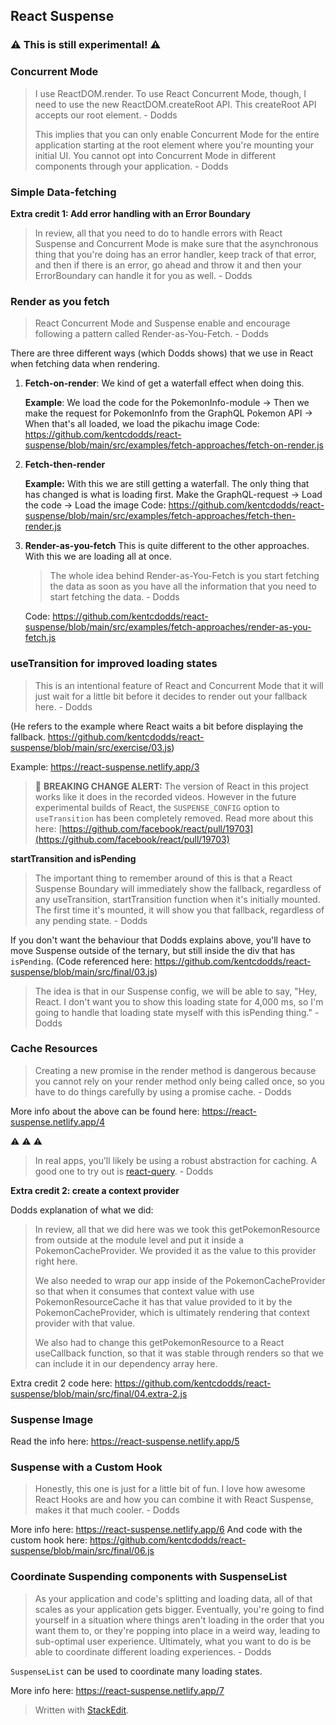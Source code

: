 ## React Suspense

### ⚠ This is still experimental! ⚠ 

### Concurrent Mode

> I use ReactDOM.render. To use React Concurrent Mode, though, I need to use the new ReactDOM.createRoot API. This createRoot API accepts our root element. - Dodds
> 
> This implies that you can only enable Concurrent Mode for the entire application starting at the root element where you're mounting your initial UI. You cannot opt into Concurrent Mode in different components through your application. - Dodds

### Simple Data-fetching

**Extra credit 1: Add error handling with an Error Boundary**
>In review, all that you need to do to handle errors with React Suspense and Concurrent Mode is make sure that the asynchronous thing that you're doing has an error handler, keep track of that error, and then if there is an error, go ahead and throw it and then your ErrorBoundary can handle it for you as well. - Dodds

### Render as you fetch

>React Concurrent Mode and Suspense enable and encourage following a pattern called Render-as-You-Fetch. - Dodds

There are three different ways (which Dodds shows) that we use in React when fetching data when rendering.

1. **Fetch-on-render**: We kind of get a waterfall effect when doing this. 

	**Example**:
	We load the code for the PokemonInfo-module -> Then we make the request for PokemonInfo from the GraphQL Pokemon API -> When that's all loaded, we load the pikachu image
	Code: https://github.com/kentcdodds/react-suspense/blob/main/src/examples/fetch-approaches/fetch-on-render.js
	
2. **Fetch-then-render**

	**Example:** 
With this we are still getting a waterfall. The only thing that has changed is what is loading first.
Make the GraphQL-request -> Load the code -> Load the image
	Code: https://github.com/kentcdodds/react-suspense/blob/main/src/examples/fetch-approaches/fetch-then-render.js

3. **Render-as-you-fetch**
This is quite different to the other approaches. With this we are loading all at once.
	> The whole idea behind Render-as-You-Fetch is you start fetching the data as soon as you have all the information that you need to start fetching the data. - Dodds

	Code: https://github.com/kentcdodds/react-suspense/blob/main/src/examples/fetch-approaches/render-as-you-fetch.js


### useTransition for improved loading states

>This is an intentional feature of React and Concurrent Mode that it will just wait for a little bit before it decides to render out your fallback here. - Dodds
>
(He refers to the example where React waits a bit before displaying the fallback. https://github.com/kentcdodds/react-suspense/blob/main/src/exercise/03.js)

Example: https://react-suspense.netlify.app/3

>📣 **BREAKING CHANGE ALERT:** The version of React in this project works like it does in the recorded videos. However in the future experimental builds of React, the `SUSPENSE_CONFIG` option to `useTransition` has been completely removed. Read more about this here: [https://github.com/facebook/react/pull/19703](https://github.com/facebook/react/pull/19703)

**startTransition and isPending**

>The important thing to remember around of this is that a React Suspense Boundary will immediately show the fallback, regardless of any useTransition, startTransition function when it's initially mounted. The first time it's mounted, it will show you that fallback, regardless of any pending state. - Dodds

If you don't want the behaviour that Dodds explains above, you'll have to move Suspense outside of the ternary, but still inside the div that has `isPending`.  (Code referenced here: https://github.com/kentcdodds/react-suspense/blob/main/src/final/03.js)

> The idea is that in our Suspense config, we will be able to say, "Hey, React. I don't want you to show this loading state for 4,000 ms, so I'm going to handle that loading state myself with this isPending thing." - Dodds

### Cache Resources

> Creating a new promise in the render method is dangerous because you cannot rely on your render method only being called once, so you have to do things carefully by using a promise cache. - Dodds

More info about the above can be found here: https://react-suspense.netlify.app/4

⚠ ⚠ ⚠ 
>In real apps, you’ll likely be using a robust abstraction for caching. A good one to try out is [react-query](https://github.com/tannerlinsley/react-query). - Dodds

**Extra credit 2: create a context provider**

Dodds explanation of what we did:
> In review, all that we did here was we took this getPokemonResource from outside at the module level and put it inside a PokemonCacheProvider. We provided it as the value to this provider right here.
> 
> We also needed to wrap our app inside of the PokemonCacheProvider so that when it consumes that context value with use PokemonResourceCache it has that value provided to it by the PokemonCacheProvider, which is ultimately rendering that context provider with that value.
> 
> We also had to change this getPokemonResource to a React useCallback function, so that it was stable through renders so that we can include it in our dependency array here.

Extra credit 2 code here: https://github.com/kentcdodds/react-suspense/blob/main/src/final/04.extra-2.js

### Suspense Image
Read the info here: https://react-suspense.netlify.app/5

### Suspense with a Custom Hook
> Honestly, this one is just for a little bit of fun. I love how awesome React Hooks are and how you can combine it with React Suspense, makes it that much cooler. - Dodds

More info here: https://react-suspense.netlify.app/6
And code with the custom hook here: https://github.com/kentcdodds/react-suspense/blob/main/src/final/06.js

### Coordinate Suspending components with SuspenseList

> As your application and code's splitting and loading data, all of that scales as your application gets bigger. Eventually, you're going to find yourself in a situation where things aren't loading in the order that you want them to, or they're popping into place in a weird way, leading to sub-optimal user experience. Ultimately, what you want to do is be able to coordinate different loading experiences. - Dodds

`SuspenseList` can be used to coordinate many loading states.

More info here: https://react-suspense.netlify.app/7 



> Written with [StackEdit](https://stackedit.io/).
<!--stackedit_data:
eyJoaXN0b3J5IjpbMTU1NTIwMjI2OCwxOTU0OTMwNzE5LDE0MT
E0MDU5ODAsMTUzMzg1NTM5MiwtMjE0NDY1MDI4NCw5ODMxMzA0
MTIsLTI1MDY0MzAzLC0xNDM1Mjc5OTEzLC0xNDIxOTg3MTI5LC
02NzQ4ODQ2ODgsLTE3MDQ2NjA1MDQsNjk1MzQxNzQ1LC0yMzM2
MTU2OCwtMTg5MTAzODY3MCwyMDAyNzAzNjk2LDU3NTczNjc5Mi
wyMjYwMDgwNDUsLTE2MTEwODA5ODksLTgyNTUxMTU4M119
-->